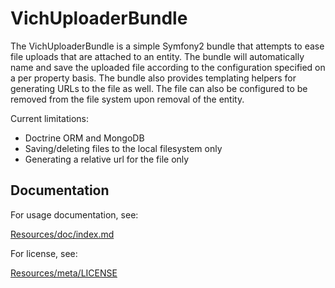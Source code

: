 VichUploaderBundle
==================

The VichUploaderBundle is a simple Symfony2 bundle that attempts to ease file 
uploads that are attached to an entity. The bundle will automatically name and 
save the uploaded file according to the configuration specified on a per property
basis. The bundle also provides templating helpers for generating URLs to the 
file as well. The file can also be configured to be removed from the file system 
upon removal of the entity.

Current limitations:

- Doctrine ORM and MongoDB
- Saving/deleting files to the local filesystem only
- Generating a relative url for the file only

## Documentation

For usage documentation, see:

[Resources/doc/index.md](https://github.com/dustin10/VichUploaderBundle/blob/master/Resources/doc/index.md)
    

For license, see:

[Resources/meta/LICENSE](https://github.com/dustin10/VichUploaderBundle/blob/master/Resources/meta/LICENSE)